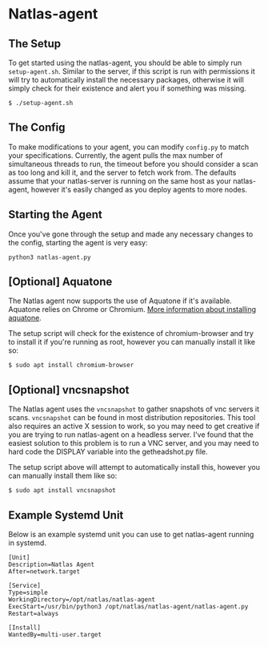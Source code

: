 # Natlas-agent

The Setup
------------
To get started using the natlas-agent, you should be able to simply run `setup-agent.sh`. Similar to the server, if this script is run with permissions it will try to automatically install the necessary packages, otherwise it will simply check for their existence and alert you if something was missing.

```
$ ./setup-agent.sh
```


The Config
------------
To make modifications to your agent, you can modify `config.py` to match your specifications. Currently, the agent pulls the max number of simultaneous threads to run, the timeout before you should consider a scan as too long and kill it, and the server to fetch work from. The defaults assume that your natlas-server is running on the same host as your natlas-agent, however it's easily changed as you deploy agents to more nodes.


Starting the Agent
------------
Once you've gone through the setup and made any necessary changes to the config, starting the agent is very easy:

```
python3 natlas-agent.py
```


[Optional] Aquatone
------------

The Natlas agent now supports the use of Aquatone if it's available. Aquatone relies on Chrome or Chromium. [More information about installing aquatone](https://github.com/michenriksen/aquatone#installation).

The setup script will check for the existence of chromium-browser and try to install it if you're running as root, however you can manually install it like so:

```
$ sudo apt install chromium-browser
```



[Optional] vncsnapshot
------------

The Natlas agent uses the `vncsnapshot` to gather snapshots of vnc servers it scans.  `vncsnapshot` can be found in most distribution repositories. This tool also requires an active X session to work, so you may need to get creative if you are trying to run natlas-agent on a headless server.  I've found that the easiest solution to this problem is to run a VNC server, and you may need to hard code the DISPLAY variable into the getheadshot.py file.

The setup script above will attempt to automatically install this, however you can manually install them like so:

```
$ sudo apt install vncsnapshot
```


Example Systemd Unit
------------------
Below is an example systemd unit you can use to get natlas-agent running in systemd.

```
[Unit]
Description=Natlas Agent
After=network.target
 
[Service]
Type=simple
WorkingDirectory=/opt/natlas/natlas-agent
ExecStart=/usr/bin/python3 /opt/natlas/natlas-agent/natlas-agent.py
Restart=always

[Install]
WantedBy=multi-user.target
```
